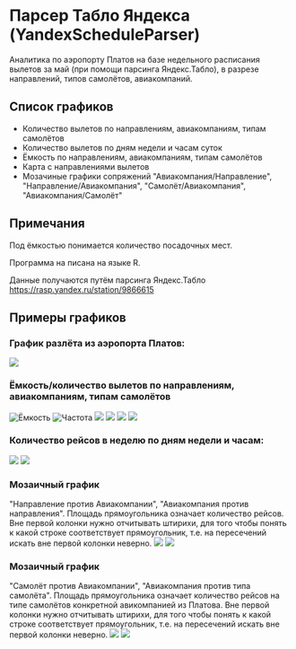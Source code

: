 # Парсер Табло Яндекса (YandexScheduleParser)

Аналитика по аэропорту Платов на базе недельного расписания вылетов за май (при помощи парсинга Яндекс.Табло), в разрезе направлений, типов самолётов, авиакомпаний.

## Список графиков

* Количество вылетов по направлениям, авиакомпаниям, типам самолётов
* Количество вылетов по дням недели и часам суток
* Ёмкость по направлениям, авиакомпаниям, типам самолётов
* Карта с направлениями вылетов
* Мозачиные графики сопряжений "Авиакомпания/Направление", "Направление/Авиакомпания", "Самолёт/Авиакомпания", "Авиакомпания/Самолёт"

## Примечания
Под ёмкостью понимается количество посадочных мест.

Программа на писана на языке R.

Данные получаются путём парсинга Яндекс.Табло https://rasp.yandex.ru/station/9866615

## Примеры графиков

### График разлёта из аэропорта Платов:
![](https://pp.userapi.com/c830409/v830409859/101d9d/liHcuwflRpc.jpg)

### Ёмкость/количество вылетов по направлениям, авиакомпаниям, типам самолётов
![Ёмкость](https://pp.userapi.com/c830409/v830409859/101d8d/bMtRf-N5gP0.jpg)
![Частота](https://pp.userapi.com/c830409/v830409859/101d95/O6bXFjmQVnc.jpg)
![](https://pp.userapi.com/c830409/v830409859/101da5/1MdiJ3m83K8.jpg)
![](https://pp.userapi.com/c830409/v830409859/101dad/ICO9apYWbaw.jpg)
![](https://pp.userapi.com/c830409/v830409859/101dc5/yAecDVv8BxI.jpg)
![](https://pp.userapi.com/c830409/v830409859/101dcd/oESayuHuj0k.jpg)

### Количество рейсов в неделю по дням недели и часам:
![](https://pp.userapi.com/c830409/v830409859/101db5/mObr3dnEp5M.jpg)
![](https://pp.userapi.com/c830409/v830409859/101dbd/BInq2uGE_Ds.jpg)

### Мозаичный график 
"Направление против Авиакомпании", "Авиакомпания против направления". Площадь прямоугольника означает количество рейсов. Вне первой колонки нужно отчитывать штирихи, для того чтобы понять к какой строке соответствует прямоугольник, т.е. на пересечений искать вне первой колонки неверно.
![](https://pp.userapi.com/c831308/v831308859/10267d/IwAYFA4Wf1c.jpg)
![](https://pp.userapi.com/c831308/v831308859/102685/yLEHniHgF8s.jpg)

### Мозаичный график 
"Самолёт против Авиакомпании", "Авиакомпания против типа самолёта". Площадь прямоугольника означает количество рейсов на типе самолётов конкретной авикомпанией из Платова. Вне первой колонки нужно отчитывать штирихи, для того чтобы понять к какой строке соответствует прямоугольник, т.е. на пересечений искать вне первой колонки неверно.
![](https://pp.userapi.com/c831308/v831308859/1026b2/PmZguxxt5Jg.jpg)
![](https://pp.userapi.com/c831308/v831308859/1026ba/cQGH4qck1pw.jpg)
